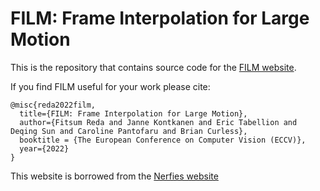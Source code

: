 # FILM: Frame Interpolation for Large Motion

This is the repository that contains source code for the [FILM website](https://film-net.github.io).

If you find FILM useful for your work please cite:
```
@misc{reda2022film,
  title={FILM: Frame Interpolation for Large Motion},
  author={Fitsum Reda and Janne Kontkanen and Eric Tabellion and Deqing Sun and Caroline Pantofaru and Brian Curless},
  booktitle = {The European Conference on Computer Vision (ECCV)},
  year={2022}
}
```
This website is borrowed from the [Nerfies website](https://nerfies.github.io)
